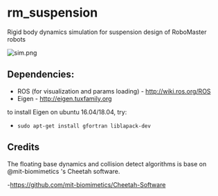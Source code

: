 # rm_suspension
Rigid body dynamics simulation for suspension design of RoboMaster robots

![sim.png](https://i.loli.net/2020/02/21/QdIfsjzWmKxVB2Z.png)

## Dependencies:
- ROS (for visualization and params loading) - http://wiki.ros.org/ROS 
- Eigen - http://eigen.tuxfamily.org

to install Eigen on ubuntu 16.04/18.04, try:
- `sudo apt-get install gfortran liblapack-dev`

## Credits
The floating base dynamics and collision detect algorithms is base on @mit-biomimetics 's Cheetah software.

-https://github.com/mit-biomimetics/Cheetah-Software
